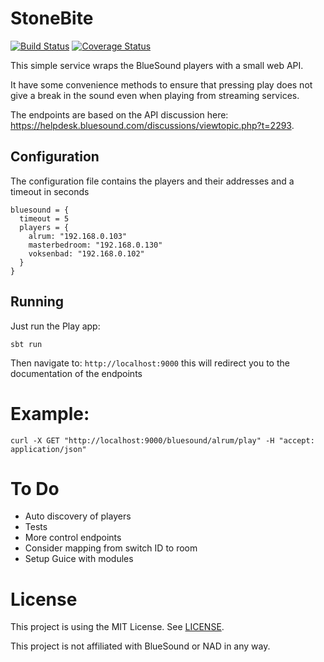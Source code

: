 # StoneBite
[![Build Status](https://travis-ci.org/PuppetmasterDK/stonebite.svg?branch=master)](https://travis-ci.org/PuppetmasterDK/stonebite)
[![Coverage Status](https://coveralls.io/repos/github/PuppetmasterDK/bluesound-swagger/badge.svg?branch=master)](https://coveralls.io/github/PuppetmasterDK/bluesound-swagger?branch=master)


This simple service wraps the BlueSound players with a small web API.

It have some convenience methods to ensure that pressing play does not give a break in the sound even when playing from streaming services.

The endpoints are based on the API discussion here: https://helpdesk.bluesound.com/discussions/viewtopic.php?t=2293.

## Configuration
The configuration file contains the players and their addresses and a timeout in seconds
```
bluesound = {
  timeout = 5
  players = {
    alrum: "192.168.0.103"
    masterbedroom: "192.168.0.130"
    voksenbad: "192.168.0.102"
  }
}
```

## Running
Just run the Play app:
```
sbt run
```

Then navigate to: ```http://localhost:9000``` this will redirect you to the documentation of the endpoints

# Example:
```
curl -X GET "http://localhost:9000/bluesound/alrum/play" -H "accept: application/json"
```

# To Do
* Auto discovery of players
* Tests
* More control endpoints
* Consider mapping from switch ID to room
* Setup Guice with modules

# License
This project is using the MIT License. See [LICENSE](LICENSE).

This project is not affiliated with BlueSound or NAD in any way.


